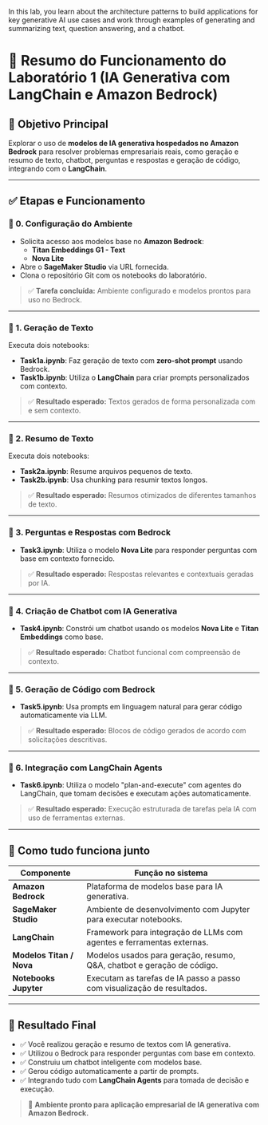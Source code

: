 In this lab, you learn about the architecture patterns to build applications for key generative AI use cases and work through examples of generating and summarizing text, question answering, and a chatbot.

# 🧪 Resumo do Funcionamento do Laboratório 1 (IA Generativa com LangChain e Amazon Bedrock)

## 🎯 Objetivo Principal
Explorar o uso de **modelos de IA generativa hospedados no Amazon Bedrock** para resolver problemas empresariais reais, como geração e resumo de texto, chatbot, perguntas e respostas e geração de código, integrando com o **LangChain**.

---

## ✅ Etapas e Funcionamento

### 🔹 0. Configuração do Ambiente
- Solicita acesso aos modelos base no **Amazon Bedrock**:
  - **Titan Embeddings G1 - Text**
  - **Nova Lite**
- Abre o **SageMaker Studio** via URL fornecida.
- Clona o repositório Git com os notebooks do laboratório.

> ✅ **Tarefa concluída:** Ambiente configurado e modelos prontos para uso no Bedrock.

---

### 🔹 1. Geração de Texto
Executa dois notebooks:
- **Task1a.ipynb**: Faz geração de texto com **zero-shot prompt** usando Bedrock.
- **Task1b.ipynb**: Utiliza o **LangChain** para criar prompts personalizados com contexto.

> ✅ **Resultado esperado:** Textos gerados de forma personalizada com e sem contexto.

---

### 🔹 2. Resumo de Texto
Executa dois notebooks:
- **Task2a.ipynb**: Resume arquivos pequenos de texto.
- **Task2b.ipynb**: Usa chunking para resumir textos longos.

> ✅ **Resultado esperado:** Resumos otimizados de diferentes tamanhos de texto.

---

### 🔹 3. Perguntas e Respostas com Bedrock
- **Task3.ipynb**: Utiliza o modelo **Nova Lite** para responder perguntas com base em contexto fornecido.

> ✅ **Resultado esperado:** Respostas relevantes e contextuais geradas por IA.

---

### 🔹 4. Criação de Chatbot com IA Generativa
- **Task4.ipynb**: Constrói um chatbot usando os modelos **Nova Lite** e **Titan Embeddings** como base.

> ✅ **Resultado esperado:** Chatbot funcional com compreensão de contexto.

---

### 🔹 5. Geração de Código com Bedrock
- **Task5.ipynb**: Usa prompts em linguagem natural para gerar código automaticamente via LLM.

> ✅ **Resultado esperado:** Blocos de código gerados de acordo com solicitações descritivas.

---

### 🔹 6. Integração com LangChain Agents
- **Task6.ipynb**: Utiliza o modelo "plan-and-execute" com agentes do LangChain, que tomam decisões e executam ações automaticamente.

> ✅ **Resultado esperado:** Execução estruturada de tarefas pela IA com uso de ferramentas externas.

---

## 🧠 Como tudo funciona junto

| Componente                       | Função no sistema                                                            |
|----------------------------------|------------------------------------------------------------------------------|
| **Amazon Bedrock**              | Plataforma de modelos base para IA generativa.                              |
| **SageMaker Studio**            | Ambiente de desenvolvimento com Jupyter para executar notebooks.            |
| **LangChain**                   | Framework para integração de LLMs com agentes e ferramentas externas.       |
| **Modelos Titan / Nova**        | Modelos usados para geração, resumo, Q&A, chatbot e geração de código.      |
| **Notebooks Jupyter**          | Executam as tarefas de IA passo a passo com visualização de resultados.     |

---

## 🚀 Resultado Final

- ✅ Você realizou geração e resumo de textos com IA generativa.
- ✅ Utilizou o Bedrock para responder perguntas com base em contexto.
- ✅ Construiu um chatbot inteligente com modelos base.
- ✅ Gerou código automaticamente a partir de prompts.
- ✅ Integrando tudo com **LangChain Agents** para tomada de decisão e execução.

> 🌟 **Ambiente pronto para aplicação empresarial de IA generativa com Amazon Bedrock.**

